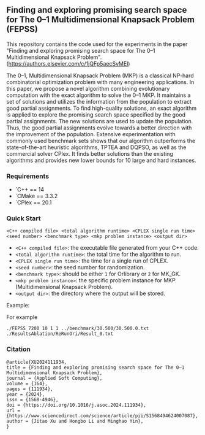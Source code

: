 ## Finding and exploring promising search space for The 0–1 Multidimensional Knapsack Problem (FEPSS)

 This repository contains the code used for the experiments in the paper "Finding and exploring promising search space for The 0–1 Multidimensional Knapsack Problem". (https://authors.elsevier.com/c/1jQFp5aecSvMEl)

 The 0–1, Multidimensional Knapsack Problem (MKP) is a classical NP-hard combinatorial optimization problem with many engineering applications. In this paper, we propose a novel algorithm combining evolutionary computation with the exact algorithm to solve the 0–1 MKP. It maintains a set of solutions and utilizes the information from the population to extract good partial assignments. To find high-quality solutions, an exact algorithm is applied to explore the promising search space specified by the good partial assignments. The new solutions are used to update the population. Thus, the good partial assignments evolve towards a better direction with the improvement of the population. Extensive experimentation with commonly used benchmark sets shows that our algorithm outperforms the state-of-the-art heuristic algorithms, TPTEA and DQPSO, as well as the commercial solver CPlex. It finds better solutions than the existing algorithms and provides new lower bounds for 10 large and hard instances.



### Requirements

- `C++ == 14
- `CMake == 3.3.2
- `CPlex == 20.1


### Quick Start

    <C++ compiled file> <total algorithm runtime> <CPLEX single run time> <seed number> <benchmark type> <mkp problem instance> <output dir>
    
- `<C++ compiled file>`: the executable file generated from your C++ code.
- `<total algorithm runtime>`: the total time for the algorithm to run.
- `<CPLEX single run time>`: the time for a single run of CPLEX.
- `<seed number>`: the seed number for randomization.
- `<benchmark type>`: should be either `1` for Orlibrary or `2` for MK_GK.
- `<mkp problem instance>`: the specific problem instance for MKP (Multidimensional Knapsack Problem).
- `<output dir>`: the directory where the output will be stored.

Example:


For example

    ./FEPSS 7200 10 1 1 ../benchmark/30.500/30.500.0.txt ./ResultsAblation/ReRunOri/Result_0.txt 

### Citation

    @article{XU2024111934,
    title = {Finding and exploring promising search space for The 0–1 Multidimensional Knapsack Problem},
    journal = {Applied Soft Computing},
    volume = {164},
    pages = {111934},
    year = {2024},
    issn = {1568-4946},
    doi = {https://doi.org/10.1016/j.asoc.2024.111934},
    url = {https://www.sciencedirect.com/science/article/pii/S1568494624007087},
    author = {Jitao Xu and Hongbo Li and Minghao Yin},
    }